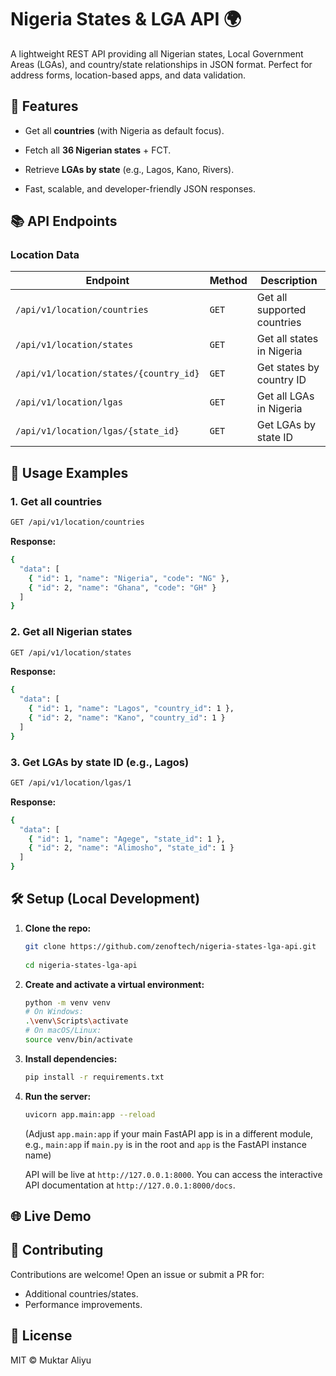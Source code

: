 # Nigeria States & LGA API 🌍

A lightweight REST API providing all Nigerian states, Local Government Areas (LGAs), and country/state relationships in JSON format. Perfect for address forms, location-based apps, and data validation.

## 🔑 Features

* Get all **countries** (with Nigeria as default focus).

* Fetch all **36 Nigerian states** + FCT.

* Retrieve **LGAs by state** (e.g., Lagos, Kano, Rivers).

* Fast, scalable, and developer-friendly JSON responses.

## 📚 API Endpoints

### **Location Data**

| Endpoint | Method | Description |
| ----- | ----- | ----- |
| `/api/v1/location/countries` | `GET` | Get all supported countries |
| `/api/v1/location/states` | `GET` | Get all states in Nigeria |
| `/api/v1/location/states/{country_id}` | `GET` | Get states by country ID |
| `/api/v1/location/lgas` | `GET` | Get all LGAs in Nigeria |
| `/api/v1/location/lgas/{state_id}` | `GET` | Get LGAs by state ID |

## 🚀 Usage Examples

### 1. Get all countries

```bash
GET /api/v1/location/countries

```

**Response:**

```bash
{
  "data": [
    { "id": 1, "name": "Nigeria", "code": "NG" },
    { "id": 2, "name": "Ghana", "code": "GH" }
  ]
}

```

### 2. Get all Nigerian states

```bash
GET /api/v1/location/states

```

**Response:**

```bash
{
  "data": [
    { "id": 1, "name": "Lagos", "country_id": 1 },
    { "id": 2, "name": "Kano", "country_id": 1 }
  ]
}

```

### 3. Get LGAs by state ID (e.g., Lagos)

```bash
GET /api/v1/location/lgas/1

```

**Response:**

```bash
{
  "data": [
    { "id": 1, "name": "Agege", "state_id": 1 },
    { "id": 2, "name": "Alimosho", "state_id": 1 }
  ]
}

```

## 🛠 Setup (Local Development)

1. **Clone the repo:**

   ```bash
   git clone https://github.com/zenoftech/nigeria-states-lga-api.git
  
   cd nigeria-states-lga-api

   ```

2. **Create and activate a virtual environment:**

   ```bash
   python -m venv venv
   # On Windows:
   .\venv\Scripts\activate
   # On macOS/Linux:
   source venv/bin/activate

   ```

3. **Install dependencies:**

   ```bash
   pip install -r requirements.txt
   ```

6. **Run the server:**

   ```bash
   uvicorn app.main:app --reload

   ```

   (Adjust `app.main:app` if your main FastAPI app is in a different module, e.g., `main:app` if `main.py` is in the root and `app` is the FastAPI instance name)

   API will be live at `http://127.0.0.1:8000`. You can access the interactive API documentation at `http://127.0.0.1:8000/docs`.

## 🌐 Live Demo
<!-- 
Try the API live: `https://api.example.com/v1/location/states` (Replace `api.example.com` with your actual deployed URL on Railway). -->

## 🤝 Contributing

Contributions are welcome! Open an issue or submit a PR for:

* Additional countries/states.
* Performance improvements.

## 📜 License

MIT © Muktar Aliyu 
